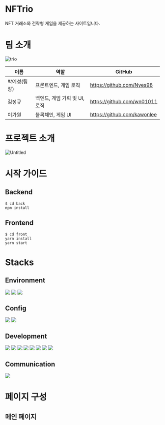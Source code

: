 # NFTrio

NFT 거래소와 전략형 게임을 제공하는 사이트입니다.

# 팀 소개

![trio](https://user-images.githubusercontent.com/111405218/229354969-78b1de0b-a5ef-4282-96dc-1b5c0adb3f77.png)

| 이름         | 역할                          | GitHub                        |
| ------------ | ----------------------------- | ----------------------------- |
| 박예성(팀장) | 프론트엔드, 게임 로직         | <https://github.com/Nyes98>   |
| 김정규       | 백엔드, 게임 기획 및 UI, 로직 | <https://github.com/wn01011>  |
| 이가원       | 블록체인, 게임 UI             | <https://github.com/kawonlee> |

# 프로젝트 소개

![Untitled](https://user-images.githubusercontent.com/111405218/229355889-4f837785-0e1a-4fb7-80f4-8c8aff3add82.png)

# 시작 가이드

## Backend

    $ cd back
    npm install

## Frontend

    $ cd front
    yarn install
    yarn start

# Stacks

## Environment

<img src="https://img.shields.io/badge/VISUAL_STUDIO_CODE-007ACC?style=flat&logo=VISUALSTUDIOCODE&logoColor=white"/>
<img src="https://img.shields.io/badge/GIT-F05032?style=flat&logo=GIT&logoColor=white"/>
<img src="https://img.shields.io/badge/GITHUB-181717?style=flat&logo=GITHUB&logoColor=white"/>

## Config

<img src="https://img.shields.io/badge/NPM-CB3837?style=flat&logo=NPM&logoColor=white"/>
<img src="https://img.shields.io/badge/YARN-2C8EBB?style=flat&logo=YARN&logoColor=white"/>

## Development

<img src="https://img.shields.io/badge/REACT-61DAFB?style=flat&logo=React&logoColor=white"/>
<img src="https://img.shields.io/badge/TYPE_SCRIPT-3178C6?style=flat&logo=TYPEscript&logoColor=white"/>
<img src="https://img.shields.io/badge/REDUX-764ABC?style=flat&logo=REDUX&logoColor=white"/>
<img src="https://img.shields.io/badge/JAVA_SCRIPT-F7DF1E?style=flat&logo=Javascript&logoColor=white"/>
<img src="https://img.shields.io/badge/SOLIDITY-363636?style=flat&logo=SOLIDITY&logoColor=white"/>
<img src="https://img.shields.io/badge/WEB3.JS-F16822?style=flat&logo=WEB3.JS&logoColor=white"/>
<img src="https://img.shields.io/badge/NODE.JS-339933?style=flat&logo=NODE.JS&logoColor=white"/>
<img src="https://img.shields.io/badge/MYSQL-4479A1?style=flat&logo=MYSQL&logoColor=white"/>

## Communication

<img src="https://img.shields.io/badge/NOTION-000000?style=flat&logo=NOTION&logoColor=white"/>

# 페이지 구성

## 메인 페이지
